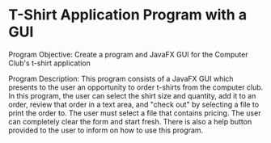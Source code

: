 # T-Shirt Application Program with a GUI

Program Objective:
Create a program and JavaFX GUI for the Computer Club's t-shirt application

Program Description:
This program consists of a JavaFX GUI which presents to the user
an opportunity to order t-shirts from the computer club. In this
program, the user can select the shirt size and quantity, add it
to an order, review that order in a text area, and "check out" by
selecting a file to print the order to. The user must select a file
that contains pricing. The user can completely clear the form and
start fresh. There is also a help button provided to the user to
inform on how to use this program.
